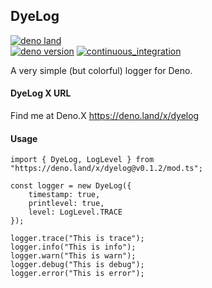 ## DyeLog

[![deno land](http://img.shields.io/badge/available%20on-deno.land/x-lightgrey.svg?logo=deno&labelColor=darkgreen)](https://deno.land/x/dyelog)  
[![deno version](https://img.shields.io/badge/deno-^1.3.2-lightgrey?logo=deno)](https://github.com/denoland/deno) 
[![continuous_integration](https://github.com/guildenstern70/dyelog/workflows/Deno/badge.svg)](https://github.com/guildenstern70/DyeLog/actions?query=workflow%3ADeno)

A very simple (but colorful) logger for Deno.

#### DyeLog X URL

Find me at Deno.X 
<https://deno.land/x/dyelog>

#### Usage

    import { DyeLog, LogLevel } from "https://deno.land/x/dyelog@v0.1.2/mod.ts";

    const logger = new DyeLog({
        timestamp: true,
        printlevel: true,
        level: LogLevel.TRACE
    });
    
    logger.trace("This is trace");
    logger.info("This is info");
    logger.warn("This is warn");
    logger.debug("This is debug");
    logger.error("This is error");


